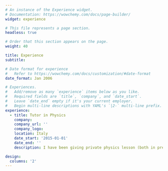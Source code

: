 ```yaml
---
# An instance of the Experience widget.
# Documentation: https://wowchemy.com/docs/page-builder/
widget: experience

# This file represents a page section.
headless: true

# Order that this section appears on the page.
weight: 40

title: Experience
subtitle:

# Date format for experience
#   Refer to https://wowchemy.com/docs/customization/#date-format
date_format: Jan 2006

# Experiences.
#   Add/remove as many `experience` items below as you like.
#   Required fields are `title`, `company`, and `date_start`.
#   Leave `date_end` empty if it's your current employer.
#   Begin multi-line descriptions with YAML's `|2-` multi-line prefix.
experience:
  - title: Tutor in Physics
    company: 
    company_url: ''
    company_logo: 
    location: Italy
    date_start: '2015-01-01'
    date_end: ''
    description: I have been giving private physics lesson (both in presence and online) regularly since 2015, to students coming from departments of physics, aerospace engineering, mechanical engineering and electronic engineering.

design:
  columns: '2'
---
```

